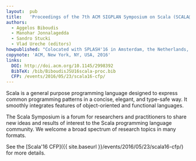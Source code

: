 ```yaml
---
layout:  pub
title:   'Proceedings of the 7th ACM SIGPLAN Symposium on Scala (SCALA@SPLASH 2016)'
authors:
  - Aggelos Biboudis
  - Manohar Jonnalagedda
  - Sandro Stucki
  - Vlad Ureche (editors)
howpublished: "Colocated with SPLASH'16 in Amsterdam, the Netherlands, 30 &ndash; 31 October, 2016"
copynote: 'ACM, New York, NY, USA, 2016'
links:
  DOI: http://doi.acm.org/10.1145/2998392
  BibTeX: /bib/BiboudisJSU16scala-proc.bib
  CFP: /events/2016/05/23/scala16-cfp/
---
```


Scala is a general purpose programming language designed to express common programming patterns in a concise, elegant, and type-safe way. It smoothly integrates features of object-oriented and functional languages.

The Scala Symposium is a forum for researchers and practitioners to share new ideas and results of interest to the Scala programming language community. We welcome a broad spectrum of research topics in many formats.

See the [Scala'16 CFP]({{ site.baseurl }}/events/2016/05/23/scala16-cfp/) for more details.
